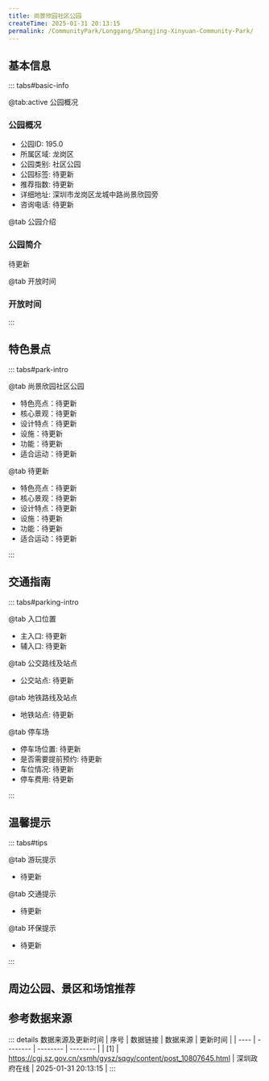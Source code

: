 ```yaml
---
title: 尚景欣园社区公园
createTime: 2025-01-31 20:13:15
permalink: /CommunityPark/Longgang/Shangjing-Xinyuan-Community-Park/
---
```



<script setup>
import ImageSwiper from '/.vuepress/theme/components/ImageSwiper.vue'
// 轮播图数据
const swiperItems = [
    {
                link: 'https://cgj.sz.gov.cn/img/4/4016/4016202/10807645.jpg',
                title: '尚景欣园社区公园',
                description: '待更新...',
                author: '深圳政府在线',
                date: '2025/01/31'
                },
  {
                link: 'https://cgj.sz.gov.cn/img/4/4016/4016202/10807645.jpg',
                title: '尚景欣园社区公园',
                description: '待更新...',
                author: '深圳政府在线',
                date: '2025/01/31'
                }
]
// 配置项
const swiperConfig = {
  height: 500,
  showInfo: true
}
</script>
<!-- 轮播图组件 -->
<ImageSwiper :items="swiperItems" :config="swiperConfig" />



## 基本信息

::: tabs#basic-info

@tab:active 公园概况
### 公园概况
- 公园ID: 195.0
- 所属区域: 龙岗区
- 公园类别: 社区公园
- 公园标签: 待更新
- 推荐指数: 待更新
- 详细地址: 深圳市龙岗区龙城中路尚景欣园旁
- 咨询电话: 待更新

@tab 公园介绍
### 公园简介
待更新

@tab 开放时间
### 开放时间


:::

## 特色景点

::: tabs#park-intro

@tab 尚景欣园社区公园
<ImageCard
image="https://cgj.sz.gov.cn/img/4/4016/4016202/10807645.jpg"
    title="尚景欣园社区公园"
    description="公园突出“以人为本”的设计理念，以“生态之河”为主题，营造多样化的城市河岸景观序列，形成具有城市记忆特色底蕴的城市名片，打造具有生命律动的城市水岸亲水环境。根据沿线河道的不同特点，将大沙河上游、中游、下游分别定位为“学院之道”“城市森林”“活力水岸”三大主题。建有健康跑道、自行车道、人行步道、环保书吧、氮气茶馆、遇见茶舍、密林栈道、观景平台、儿童游乐区、森林舞台、湿地公园等主要设施及景点。"
    date=""
    author="深圳政府在线"
/>


- 特色亮点：待更新
- 核心景观：待更新
- 设计特点：待更新
- 设施：待更新
- 功能：待更新
- 适合运动：待更新

@tab 待更新
<ImageCard
image="https://cgj.sz.gov.cn/img/4/4016/4016202/10807645.jpg"
    title="尚景欣园社区公园"
    description="公园突出“以人为本”的设计理念，以“生态之河”为主题，营造多样化的城市河岸景观序列，形成具有城市记忆特色底蕴的城市名片，打造具有生命律动的城市水岸亲水环境。根据沿线河道的不同特点，将大沙河上游、中游、下游分别定位为“学院之道”“城市森林”“活力水岸”三大主题。建有健康跑道、自行车道、人行步道、环保书吧、氮气茶馆、遇见茶舍、密林栈道、观景平台、儿童游乐区、森林舞台、湿地公园等主要设施及景点。"
    date=""
    author="深圳政府在线"
/>


- 特色亮点：待更新
- 核心景观：待更新
- 设计特点：待更新
- 设施：待更新
- 功能：待更新
- 适合运动：待更新

:::

## 交通指南

::: tabs#parking-intro

@tab 入口位置
- 主入口: 待更新
- 辅入口: 待更新

@tab 公交路线及站点
- 公交站点: 待更新

@tab 地铁路线及站点
- 地铁站点: 待更新

@tab 停车场
- 停车场位置: 待更新
- 是否需要提前预约: 待更新
- 车位情况: 待更新
- 停车费用: 待更新

:::

## 温馨提示

::: tabs#tips

@tab 游玩提示
- 待更新

@tab 交通提示
- 待更新

@tab 环保提示
- 待更新

:::

## 周边公园、景区和场馆推荐

<CardGrid>
  <ImageCard
        image="https://cgj.sz.gov.cn/img/4/4015/4015916/10807268.jpg"
        title="大鹏社区公园"
        description="待更新"
        href="/CommunityPark/Dapeng/Dapeng-Community-Park/"
        author="待更新"
        date="2025/01/02"
      />
      <ImageCard
        image="https://cgj.sz.gov.cn/img/4/4015/4015916/10807268.jpg"
        title="大鹏社区公园"
        description="待更新"
        href="/CommunityPark/Dapeng/Dapeng-Community-Park/"
        author="待更新"
        date="2025/01/02"
      />
    </CardGrid>


## 参考数据来源

::: details 数据来源及更新时间
| 序号 | 数据链接 | 数据来源 | 更新时间 |
| ---- | -------- | -------- | -------- |
| [1] | https://cgj.sz.gov.cn/xsmh/gysz/sqgy/content/post_10807645.html | 深圳政府在线 | 2025-01-31 20:13:15 |
:::

